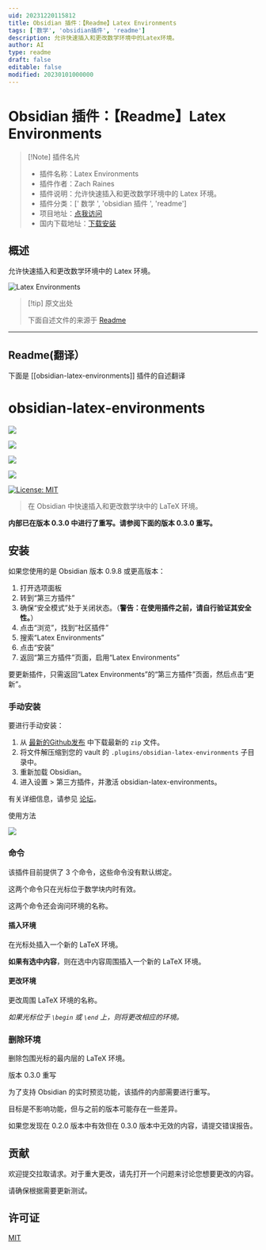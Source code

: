 ```yaml
---
uid: 20231220115812
title: Obsidian 插件：【Readme】Latex Environments
tags: ['数学', 'obsidian插件', 'readme']
description: 允许快速插入和更改数学环境中的Latex环境。
author: AI
type: readme
draft: false
editable: false
modified: 20230101000000
---
```


# Obsidian 插件：【Readme】Latex Environments

> [!Note] 插件名片
> - 插件名称：Latex Environments
> - 插件作者：Zach Raines
> - 插件说明：允许快速插入和更改数学环境中的 Latex 环境。
> - 插件分类：[' 数学 ', 'obsidian 插件 ', 'readme']
> - 项目地址：[点我访问](https://github.com/raineszm/obsidian-latex-environments)
> - 国内下载地址：[下载安装](https://pkmer.cn/products/plugin/pluginMarket/?obsidian-latex-environments)

## 概述

允许快速插入和更改数学环境中的 Latex 环境。

![Latex Environments](https://cdn.pkmer.cn/covers/obsidian-latex-environments_new.gif)

> [!tip] 原文出处
>
>下面自述文件的来源于 [Readme](https://ghproxy.net/https://raw.githubusercontent.com/raineszm/obsidian-latex-environments/master/README.md)

---

## Readme(翻译）

下面是 [[obsidian-latex-environments]] 插件的自述翻译

# obsidian-latex-environments

[![](https://img.shields.io/github/v/release/raineszm/obsidian-latex-environments?style=for-the-badge)](https://github.com/raineszm/obsidian-latex-environments/releases/latest)

![](https://img.shields.io/github/commits-since/raineszm/obsidian-latex-environments/latest?style=for-the-badge)

![](https://img.shields.io/github/manifest-json/minAppVersion/raineszm/obsidian-latex-environments?color=red&label=Min%20Obsidian%20Version&style=for-the-badge)

![](https://img.shields.io/github/downloads/raineszm/obsidian-latex-environments/total?style=for-the-badge)

[![License: MIT](https://img.shields.io/badge/License-MIT-yellow.svg?style=for-the-badge)](#license)

> 在 Obsidian 中快速插入和更改数学块中的 LaTeX 环境。

**内部已在版本 0.3.0 中进行了重写。请参阅下面的版本 0.3.0 重写。**

## 安装

如果您使用的是 Obsidian 版本 0.9.8 或更高版本：

1. 打开选项面板
2. 转到“第三方插件”
3. 确保“安全模式”处于关闭状态。（**警告：在使用插件之前，请自行验证其安全性。**）
4. 点击“浏览”，找到“社区插件”
5. 搜索“Latex Environments”
6. 点击“安装”
7. 返回“第三方插件”页面，启用“Latex Environments”

要更新插件，只需返回“Latex Environments”的“第三方插件”页面，然后点击“更新”。

### 手动安装

要进行手动安装：

 1. 从 [最新的Github发布](https://github.com/raineszm/obsidian-latex-environments/releases/latest) 中下载最新的 `zip` 文件。
 2. 将文件解压缩到您的 vault 的 `.plugins/obsidian-latex-environments` 子目录中。
 3. 重新加载 Obsidian。
 4. 进入设置 > 第三方插件，并激活 obsidian-latex-environments。

有关详细信息，请参见 [论坛](https://forum.obsidian.md/t/plugins-mini-faq/7737)。

使用方法

![](https://cdn.pkmer.cn/covers/obsidian-latex-environments_2_0.gif)

### 命令

该插件目前提供了 3 个命令，这些命令没有默认绑定。

这两个命令只在光标位于数学块内时有效。

这两个命令还会询问环境的名称。

#### 插入环境

在光标处插入一个新的 LaTeX 环境。

**如果有选中内容**，则在选中内容周围插入一个新的 LaTeX 环境。

#### 更改环境

更改周围 LaTeX 环境的名称。

*如果光标位于 `\begin` 或 `\end` 上，则将更改相应的环境。*

### 删除环境

删除包围光标的最内层的 LaTeX 环境。

版本 0.3.0 重写

为了支持 Obsidian 的实时预览功能，该插件的内部需要进行重写。

目标是不影响功能，但与之前的版本可能存在一些差异。

如果您发现在 0.2.0 版本中有效但在 0.3.0 版本中无效的内容，请提交错误报告。

## 贡献

欢迎提交拉取请求。对于重大更改，请先打开一个问题来讨论您想要更改的内容。

请确保根据需要更新测试。

## 许可证

[MIT](https://choosealicense.com/licenses/mit/)
